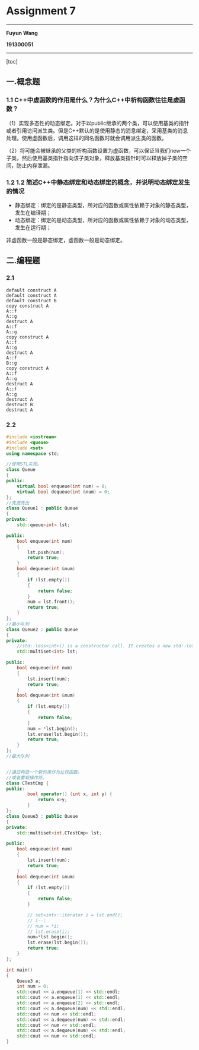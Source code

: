 # Assignment 7

---

**Fuyun Wang**

**191300051**

---

[toc]

## 一.概念题

### 1.1 C++中虚函数的作用是什么？为什么C++中析构函数往往是虚函数？

（1）实现多态性的动态绑定。对于以public继承的两个类，可以使用基类的指针或者引用访问派生类。但是C++默认的是使用静态的消息绑定，采用基类的消息处理。使用虚函数后，调用这样的同名函数时就会调用派生类的函数。

（2）将可能会被继承的父类的析构函数设置为虚函数，可以保证当我们new一个子类，然后使用基类指针指向该子类对象，释放基类指针时可以释放掉子类的空间，防止内存泄漏。

### 1.2 1.2 简述C++中静态绑定和动态绑定的概念，并说明动态绑定发生的情况

- 静态绑定：绑定的是静态类型，所对应的函数或属性依赖于对象的静态类型，发生在编译期；
- 动态绑定：绑定的是动态类型，所对应的函数或属性依赖于对象的动态类型，发生在运行期；

非虚函数一般是静态绑定，虚函数一般是动态绑定。

## 二.编程题

### 2.1

```shell
default construct A
default construct A
default construct B
copy construct A
A::f
A::g
destruct A
A::f
A::g
copy construct A
A::f
A::g
destruct A
A::f
B::g
copy construct A
A::f
A::g
destruct A
A::f
A::g
destruct A
destruct B
destruct A
```

### 2.2

```c++
#include <iostream>
#include <queue>
#include <set>
using namespace std;

//使用STL实现。
class Queue
{
public:
    virtual bool enqueue(int num) = 0;
    virtual bool dequeue(int &num) = 0;
};
//先进先出
class Queue1 : public Queue
{
private:
    std::queue<int> lst;

public:
    bool enqueue(int num)
    {
        lst.push(num);
        return true;
    }
    bool dequeue(int &num)
    {
        if (lst.empty())
        {
            return false;
        }
        num = lst.front();
        return true;
    }
};
//最小队列
class Queue2 : public Queue
{
private:
    //std::less<int>() is a constructor call. It creates a new std::less<int> object which, yes, has overloaded operator().
    std::multiset<int> lst;

public:
    bool enqueue(int num)
    {
        lst.insert(num);
        return true;
    }
    bool dequeue(int &num)
    {
        if (lst.empty())
        {
            return false;
        }
        num = *lst.begin();
        lst.erase(lst.begin());
        return true;
    }
};
//最大队列


//通过构造一个新的类作为比较函数。
//或者重载操作符。
class CTestCmp {
public:
        bool operator() (int x, int y) {
            return x>y;
        }
};
class Queue3 : public Queue
{
private:
    std::multiset<int,CTestCmp> lst;

public:
    bool enqueue(int num)
    {
        lst.insert(num);
        return true;
    }
    bool dequeue(int &num)
    {
        if (lst.empty())
        {
            return false;
        }

        // set<int>::iterator i = lst.end();
        // i--;
        // num = *i;
        // lst.erase(i);
        num=*lst.begin();
        lst.erase(lst.begin());
        return true;
    }
};

int main()
{
    Queue3 a;
    int num = 0;
    std::cout << a.enqueue(1) << std::endl;
    std::cout << a.enqueue(1) << std::endl;
    std::cout << a.enqueue(2) << std::endl;
    std::cout << a.dequeue(num) << std::endl;
    std::cout << num << std::endl;
    std::cout << a.dequeue(num) << std::endl;
    std::cout << num << std::endl;
    std::cout << a.dequeue(num) << std::endl;
    std::cout << num << std::endl;
}
```

